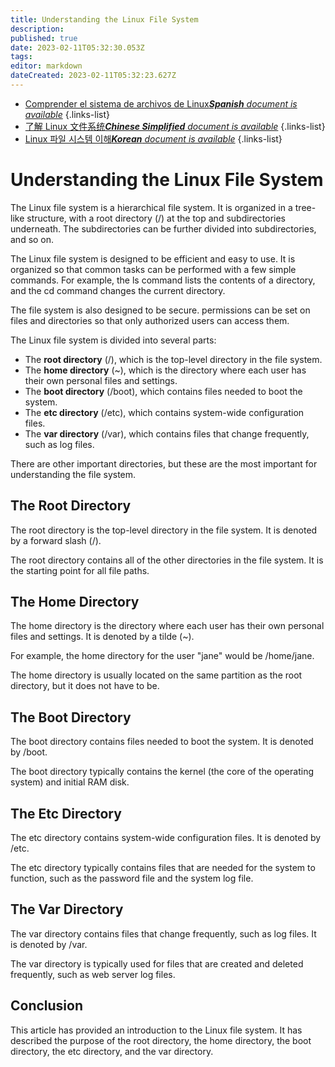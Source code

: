 ```yaml
---
title: Understanding the Linux File System
description: 
published: true
date: 2023-02-11T05:32:30.053Z
tags: 
editor: markdown
dateCreated: 2023-02-11T05:32:23.627Z
---
```


- [Comprender el sistema de archivos de Linux***Spanish** document is available*](/es/Knowledge-base/Linux/understanding-the-linux-file-system)
{.links-list}
- [了解 Linux 文件系统***Chinese Simplified** document is available*](/zh/Knowledge-base/Linux/understanding-the-linux-file-system)
{.links-list}
- [Linux 파일 시스템 이해***Korean** document is available*](/ko/Knowledge-base/Linux/understanding-the-linux-file-system)
{.links-list}


# Understanding the Linux File System

The Linux file system is a hierarchical file system. It is organized in a tree-like structure, with a root directory (/) at the top and subdirectories underneath. The subdirectories can be further divided into subdirectories, and so on.

The Linux file system is designed to be efficient and easy to use. It is organized so that common tasks can be performed with a few simple commands. For example, the ls command lists the contents of a directory, and the cd command changes the current directory.

The file system is also designed to be secure. permissions can be set on files and directories so that only authorized users can access them.

The Linux file system is divided into several parts:

- The **root directory** (/), which is the top-level directory in the file system.
- The **home directory** (~), which is the directory where each user has their own personal files and settings.
- The **boot directory** (/boot), which contains files needed to boot the system.
- The **etc directory** (/etc), which contains system-wide configuration files.
- The **var directory** (/var), which contains files that change frequently, such as log files.

There are other important directories, but these are the most important for understanding the file system.

## The Root Directory

The root directory is the top-level directory in the file system. It is denoted by a forward slash (/).

The root directory contains all of the other directories in the file system. It is the starting point for all file paths.

## The Home Directory

The home directory is the directory where each user has their own personal files and settings. It is denoted by a tilde (~).

For example, the home directory for the user "jane" would be /home/jane.

The home directory is usually located on the same partition as the root directory, but it does not have to be.

## The Boot Directory

The boot directory contains files needed to boot the system. It is denoted by /boot.

The boot directory typically contains the kernel (the core of the operating system) and initial RAM disk.

## The Etc Directory

The etc directory contains system-wide configuration files. It is denoted by /etc.

The etc directory typically contains files that are needed for the system to function, such as the password file and the system log file.

## The Var Directory

The var directory contains files that change frequently, such as log files. It is denoted by /var.

The var directory is typically used for files that are created and deleted frequently, such as web server log files.

## Conclusion

This article has provided an introduction to the Linux file system. It has described the purpose of the root directory, the home directory, the boot directory, the etc directory, and the var directory.